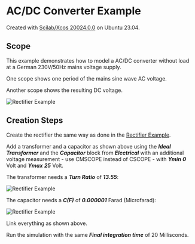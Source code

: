 # AC/DC Converter Example

Created with [Scilab/Xcos 20024.0.0](https://www.scilab.org/download/2024.0.0/scilab-2024.0.0.bin.x86_64-linux-gnu.tar.xz) on Ubuntu 23.04.


## Scope

This example demonstrates how to model a AC/DC converter without load at a German 230V/50Hz
mains voltage supply.

One scope shows one period of the mains sine wave AC voltage.

Another scope shows the resulting DC voltage. 

![Rectifier Example](./images/ac-dc-example_1.png)

## Creation Steps

Create the rectifier the same way as done in the [Rectifier Example](../rectifier-example/README.md).

Add a transformer and a capacitor as shown above using the ***Ideal Transformer*** and the ***Capacitor*** block from ***Electrical*** with
an additional voltage measurement - use CMSCOPE instead of CSCOPE - with ***Ymin*** ***0*** Volt and ***Ymax*** ***25*** Volt.

The transformer needs a ***Turn Ratio*** of ***13.55***:

![Rectifier Example](./images/ac-dc-example_2.png)

The capacitor needs a ***C(F)*** of ***0.000001*** Farad (Microfarad):

![Rectifier Example](./images/ac-dc-example_3.png)

Link everything as shown above.

Run the simulation with the same ***Final integration time*** of 20 Millisconds.

